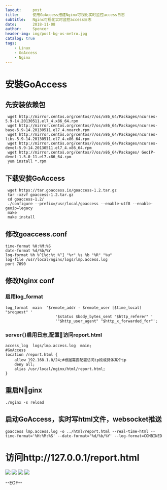 ```yaml
---
layout:     post
title:      使用GoAccess搭建Nginx可视化实时监控access日志
subtitle:   Nginx可视化实时监控access日志
date:       2018-11-08
author:     Spencer
header-img: img/post-bg-os-metro.jpg
catalog: true
tags:
    - Linux
    - GoAccess
    - Nginx
---
```


# 安裝GoAccess
## 先安装依赖包
```shell
 wget http://mirror.centos.org/centos/7/os/x86_64/Packages/ncurses-5.9-14.20130511.el7_4.x86_64.rpm
 wget http://mirror.centos.org/centos/7/os/x86_64/Packages/ncurses-base-5.9-14.20130511.el7_4.noarch.rpm
 wget http://mirror.centos.org/centos/7/os/x86_64/Packages/ncurses-libs-5.9-14.20130511.el7_4.x86_64.rpm
 wget http://mirror.centos.org/centos/7/os/x86_64/Packages/ncurses-devel-5.9-14.20130511.el7_4.x86_64.rpm
 wget http://mirror.centos.org/centos/7/os/x86_64/Packages/ GeoIP-devel-1.5.0-11.el7.x86_64.rpm
 yum install *.rpm
```

## 下载安装GoAccess

```shell
 wget https://tar.goaccess.io/goaccess-1.2.tar.gz
 tar -xzvf goaccess-1.2.tar.gz
 cd goaccess-1.2/
 ./configure --prefix=/usr/local/goaccess --enable-utf8 --enable-geoip=legacy
 make
 make install
```
 
## 修改goaccess.conf
```
time-format %H:%M:%S
date-format %d/%b/%Y
log-format %h %^[%d:%t %^] "%r" %s %b "%R" "%u"
log-file /usr/local/nginx/logs/lmp.access.log
port 7890
```
## 修改Nginx conf
### 启用log_format
```shell
log_format  main  '$remote_addr - $remote_user [$time_local] "$request" '
                      '$status $body_bytes_sent "$http_referer" '
                      '"$http_user_agent" "$http_x_forwarded_for"';
```
### server{}启用日志,配置访问report.html
```shell
access_log  logs/lmp.access.log  main;
#GoAccess
location /report.html {
	allow 192.168.1.0/24;#根据需要配置访问ip段或具体某个ip
    deny all;
	alias /usr/local/nginx/html/report.html;
}

```
## 重启Nginx
```shell
./nginx -s reload
```
## 启动GoAccess，实时写html文件，websocket推送
```shell
goaccess lmp.access.log -o ../html/report.html --real-time-html --time-format='%H:%M:%S' --date-format='%d/%b/%Y' --log-format=COMBINED
```

# 访问http://127.0.0.1/report.html
![](https://spencerzhang.github.io/resource/gn-1.png)
![](https://spencerzhang.github.io/resource/gn-2.png)
![](https://spencerzhang.github.io/resource/gn-3.png)
![](https://spencerzhang.github.io/resource/gn-4.png)

--EOF--

